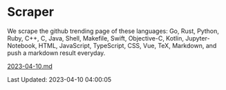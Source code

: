 # Scraper

We scrape the github trending page of these languages: Go, Rust, Python, Ruby, C++, C, Java, Shell, Makefile, Swift, Objective-C, Kotlin, Jupyter-Notebook, HTML, JavaScript, TypeScript, CSS, Vue, TeX, Markdown, and push a markdown result everyday.

[2023-04-10.md](https://github.com/yangwenmai/github-trending-backup/blob/master/2023-04-10.md)

Last Updated: 2023-04-10 04:00:05